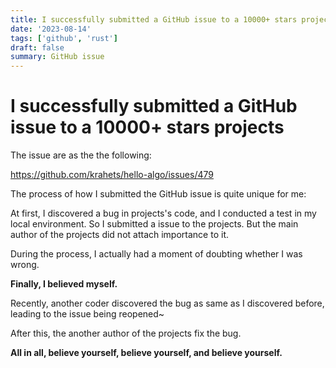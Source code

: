 ```yaml
---
title: I successfully submitted a GitHub issue to a 10000+ stars projects
date: '2023-08-14'
tags: ['github', 'rust']
draft: false
summary: GitHub issue
---
```


# I successfully submitted a GitHub issue to a 10000+ stars projects

The issue are as the the following:

https://github.com/krahets/hello-algo/issues/479

The process of how I submitted the GitHub issue is quite unique for me:

At first, I discovered a bug in projects's code, and I conducted a test in my local environment. So I submitted a issue to the projects. But the main author of the projects did not attach importance to it.

During the process, I actually had a moment of doubting whether I was wrong.

**Finally, I believed myself.**

Recently, another coder discovered the bug as same as I discovered before, leading to the issue being reopened~

After this, the another author of the projects fix the bug.

**All in all, believe yourself, believe yourself, and believe yourself.**
